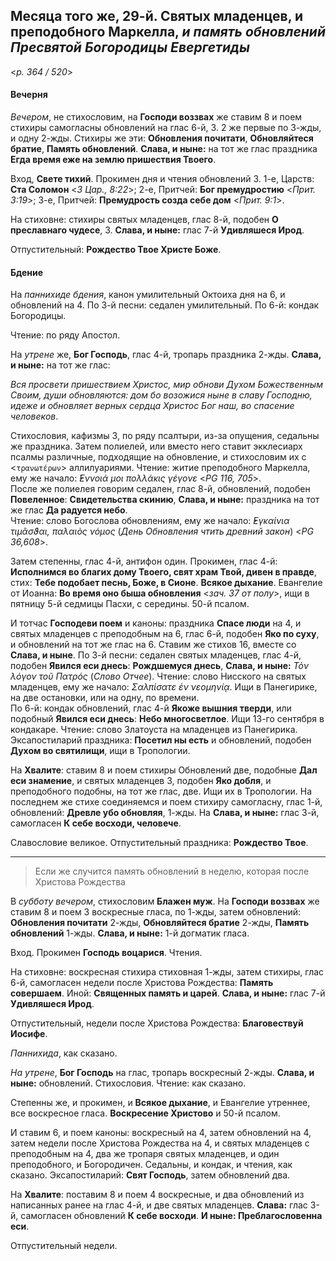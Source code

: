 
## Месяца того же, 29-й. Святых младенцев, и преподобного Маркелла, *и память обновлений Пресвятой Богородицы Евергетиды*  

<*p. 364 / 520*>

#### Вечерня

*Вечером*, не стихословим, на **Господи воззвах** же ставим 8 и поем стихиры самогласны обновлений на 
глас 6-й, 3. 2 же первые по 3-жды, и одну 2-жды. Стихиры же эти: **Обновления почитати**, 
**Обновляйтеся братие**, **Память обновлений**. **Слава, и ныне:** на тот же глас праздника **Егда 
время еже на землю пришествия Твоего**. 
  
Вход, **Свете тихий**. Прокимен дня и чтения обновлений 3. 
1-е, Царств: **Ста Соломон** <*3 Цар., 8:22*>; 
2-е, Притчей: **Бог премудростию** <*Прит. 3:19*>; 
3-е, Притчей: **Премудрость созда себе дом** <*Прит. 9:1*>. 
   
На стиховне: стихиры святых младенцев, глас 8-й, подобен **О преславнаго чудесе**, 3. 
**Слава, и ныне:** глас 7-й **Удивляшеся Ирод**. 

Отпустительный: **Рождество Твое Христе Боже**. 

#### Бдение

На *паннихиде бдения*, канон умилительный Октоиха дня на 6, и обновлений на 4. 
По 3-й песни: седален умилительный. 
По 6-й: кондак Богородицы. 

Чтение: по ряду Апостол.

На *утрене* же, **Бог Господь**, глас 4-й, тропарь праздника 2-жды. **Слава, и ныне:** на тот же глас:
 
*Вся просвети пришествием Христос, мир обнови Духом Божественным Своим, души обновляются: дом бо 
возожися ныне в славу Господню, идеже и обновляет верных сердца Христос Бог наш, во спасение человеков*.
  
Стихословия, кафизмы 3, по ряду псалтыри, из-за опущения, седальны же праздника. 
Затем полиелей, или вместо него ставит экклесиарх псалмы различные, подходящие на обновление, и 
стихословим их с <`τρανωτέρων`> аллилуариями. 
Чтение: житие преподобного Маркелла, ему же начало: *̓́Εννοιά μοι πολλάκις γέγονε* <*PG 116, 705*>.  
После же полиелея говорим седален, глас 8-й, обновлений, подобен **Повеленное**: **Свидетельства скинию**, 
**Слава, и ныне:** праздника на тот же глас **Да радуется небо**.   
Чтение: слово Богослова обновлениям, ему же начало: *̓Εγκαίνια τιμᾶσϑαι, παλαιὸς νόμος* (*День Обновления 
чтить древний закон*) <*PG 36,608*>.
  
Затем степенны, глас 4-й, антифон один. Прокимен, глас 4-й: **Исполнимся во благих дому Твоего, свят 
храм Твой, дивен в правде**, стих: **Тебе подобает песнь, Боже, в Сионе**. **Всякое дыхание**. 
Евангелие от Иоанна: **Во время оно быша обновления** <*зач. 37 от полу*>, ищи в пятницу 5-й седмицы 
Пасхи, с середины. 50-й псалом.   

И тотчас **Господеви поем** и каноны: праздника **Спасе люди** на 4, и святых младенцев с преподобным на 6, 
глас 6-й, подобен **Яко по суху**, и обновлений на тот же глас на 6. Ставим же стихов 16, вместе 
со **Слава, и ныне**.
По 3-й песни: седален святых младенцев, глас 4-й, подобен **Явился еси днесь**: **Рождшемуся днесь**, 
**Слава, и ныне:** *Τὸν λόγον τοῦ Πατρός* (*Слово Отчее*). Чтение: слово Нисского на святых младенцев, 
ему же начало: *Σαλπίσατε ἐν νεομηνίᾳ*. Ищи в Панегирике, на две остановки, или на одну, по времени.  
По 6-й: кондак обновлений, глас 4-й **Якоже вышния тверди**, или подобный **Явился еси днесь**: 
**Небо многосветлое**. Ищи 13-го сентября в кондакаре. Чтение: слово Златоуста на младенцев 
из Панегирика.   
Эксапостиларий праздника: **Посетил ны есть** и обновлений, подобен **Духом во святилищи**, ищи 
в Тропологии.  

На **Хвалите**: ставим 8 и поем стихиры Обновлений две, подобные **Дал еси знамение**, и святых 
младенцев 3, подобен **Яко добля**, и преподобного подобны, на тот же глас, две. Ищи их в Тропологии. 
На последнем же стихе соединяемся и поем стихиру самогласну, глас 1-й, обновлений: **Древле убо обновляя**, 
1-жды. На **Слава, и ныне:** глас 3-й, самогласен **К себе восходи, человече**. 

Славословие великое. Отпустительный праздника: **Рождество Твое**. 

---

> Если же случится память обновлений в неделю, которая после Христова Рождества

В *субботу вечером*, стихословим **Блажен муж**. На **Господи воззвах** же ставим 8 и поем 
3 воскресные гласа, по 1-жды, затем обновлений: **Обновления почитати** 2-жды, 
**Обновляйтеся братие** 2-жды, **Память обновлений** 1-жды. **Слава, и ныне:** 1-й догматик гласа. 

Вход. Прокимен **Господь воцарися**. Чтения. 

На стиховне: воскресная стихира стиховная 1-жды, затем стихиры, глас 6-й, самогласен недели 
после Христова Рождества: **Память совершаем**. Иной: **Священных память и царей**. 
**Слава, и ныне:** глас 7-й **Удивляшеся Ирод**. 

Отпустительный, недели после Христова Рождества: **Благовествуй Иосифе**.

*Паннихида*, как сказано. 

*На утрене*, **Бог Господь** на глас, тропарь воскресный 2-жды. **Слава, и ныне:** обновлений. 
Стихословия. Чтение: как сказано. 

Степенны же, и прокимен, и **Всякое дыхание**, и Евангелие утреннее, все воскресное гласа. 
**Воскресение Христово** и 50-й псалом. 

И ставим 6, и поем каноны: воскресный на 4, затем обновлений на 4, затем недели после Христова 
Рождества на 4, и святых младенцев с преподобным на 4, два же тропаря святых младенцев, и один 
преподобного, и Богородичен. 
Седальны, и кондак, и чтения, как сказано. 
Эксапостиларий: **Свят Господь**, затем обновлений два. 

На **Хвалите**: поставим 8 и поем 4 воскресные, и два обновлений из написанных ранее на глас 4-й, 
и две святых младенцев. **Слава:** глас 3-й, самогласен обновлений **К себе восходи**. 
**И ныне: Преблагословенна еси**. 

Отпустительный недели.    
